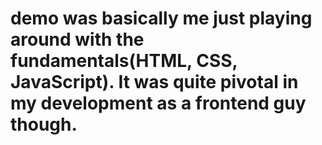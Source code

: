 # demo was basically me just playing around with the fundamentals(HTML, CSS, JavaScript). It was quite pivotal in my development as a frontend guy though. 
